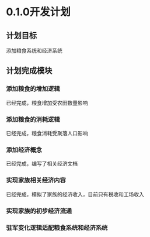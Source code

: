 ﻿# 0.1.0开发计划

## 计划目标

添加粮食系统和经济系统

## 计划完成模块

### 添加粮食的增加逻辑

已经完成，粮食增加受农田数量影响

### 添加粮食的消耗逻辑

已经完成，粮食消耗受聚落人口影响

### 添加经济概念

已经完成，编写了相关经济文档

### 实现家族相关经济内容

已经完成，模拟了家族的经济收入，目前只有税收和工场收入

### 实现家族的初步经济流通

### 驻军变化逻辑适配粮食系统和经济系统